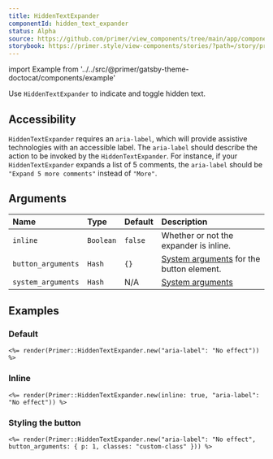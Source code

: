 ```yaml
---
title: HiddenTextExpander
componentId: hidden_text_expander
status: Alpha
source: https://github.com/primer/view_components/tree/main/app/components/primer/hidden_text_expander.rb
storybook: https://primer.style/view-components/stories/?path=/story/primer-hidden-text-expander
---
```


import Example from '../../src/@primer/gatsby-theme-doctocat/components/example'

<!-- Warning: AUTO-GENERATED file, do not edit. Add code comments to your Ruby instead <3 -->

Use `HiddenTextExpander` to indicate and toggle hidden text.

## Accessibility

`HiddenTextExpander` requires an `aria-label`, which will provide assistive technologies with an accessible label.
The `aria-label` should describe the action to be invoked by the `HiddenTextExpander`. For instance,
if your `HiddenTextExpander` expands a list of 5 comments, the `aria-label` should be
`"Expand 5 more comments"` instead of `"More"`.

## Arguments

| Name | Type | Default | Description |
| :- | :- | :- | :- |
| `inline` | `Boolean` | `false` | Whether or not the expander is inline. |
| `button_arguments` | `Hash` | `{}` | [System arguments](/system-arguments) for the button element. |
| `system_arguments` | `Hash` | N/A | [System arguments](/system-arguments) |

## Examples

### Default

<Example src="<span aria-label='No effect' data-view-component='true' class='hidden-text-expander'><button aria-label='No effect' aria-expanded='false' type='button' data-view-component='true' class='ellipsis-expander'>&hellip;</button></span>" />

```erb
<%= render(Primer::HiddenTextExpander.new("aria-label": "No effect")) %>
```

### Inline

<Example src="<span aria-label='No effect' data-view-component='true' class='hidden-text-expander inline'><button aria-label='No effect' aria-expanded='false' type='button' data-view-component='true' class='ellipsis-expander'>&hellip;</button></span>" />

```erb
<%= render(Primer::HiddenTextExpander.new(inline: true, "aria-label": "No effect")) %>
```

### Styling the button

<Example src="<span aria-label='No effect' data-view-component='true' class='hidden-text-expander'><button aria-label='No effect' aria-expanded='false' type='button' data-view-component='true' class='ellipsis-expander custom-class p-1'>&hellip;</button></span>" />

```erb
<%= render(Primer::HiddenTextExpander.new("aria-label": "No effect", button_arguments: { p: 1, classes: "custom-class" })) %>
```

